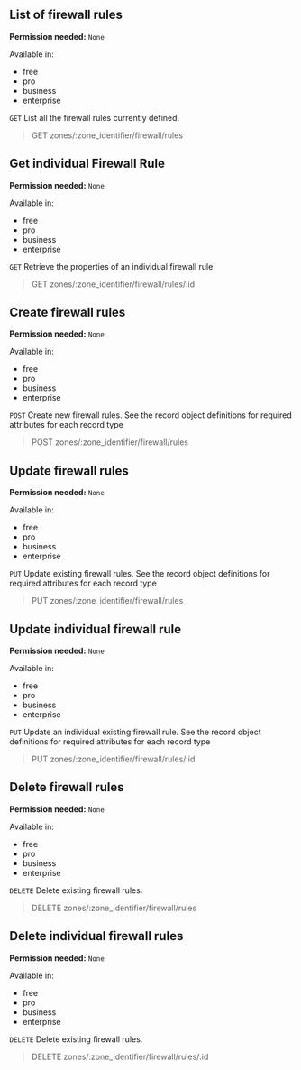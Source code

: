 ## List of firewall rules

**Permission needed:** `None`

Available in:

* free
* pro
* business
* enterprise

`GET` List all the firewall rules currently defined.

> GET zones/:zone_identifier/firewall/rules


## Get individual Firewall Rule

**Permission needed:** `None`

Available in:

* free
* pro
* business
* enterprise

`GET` Retrieve the properties of an individual firewall rule

> GET zones/:zone_identifier/firewall/rules/:id


## Create firewall rules

**Permission needed:** `None`

Available in:

* free
* pro
* business
* enterprise

`POST` Create new firewall rules. See the record object definitions for required attributes for each record type

> POST zones/:zone_identifier/firewall/rules


## Update firewall rules

**Permission needed:** `None`

Available in:

* free
* pro
* business
* enterprise

`PUT` Update existing firewall rules. See the record object definitions for required attributes for each record type

> PUT zones/:zone_identifier/firewall/rules


## Update individual firewall rule

**Permission needed:** `None`

Available in:

* free
* pro
* business
* enterprise

`PUT` Update an individual existing firewall rule. See the record object definitions for required attributes for each record type

> PUT zones/:zone_identifier/firewall/rules/:id


## Delete firewall rules

**Permission needed:** `None`

Available in:

* free
* pro
* business
* enterprise

`DELETE` Delete existing firewall rules.

> DELETE zones/:zone_identifier/firewall/rules


## Delete individual firewall rules

**Permission needed:** `None`

Available in:

* free
* pro
* business
* enterprise

`DELETE` Delete existing firewall rules.

> DELETE zones/:zone_identifier/firewall/rules/:id
